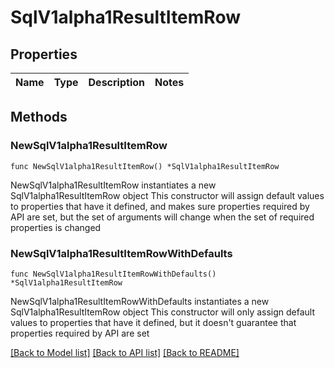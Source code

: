 # SqlV1alpha1ResultItemRow

## Properties

Name | Type | Description | Notes
------------ | ------------- | ------------- | -------------

## Methods

### NewSqlV1alpha1ResultItemRow

`func NewSqlV1alpha1ResultItemRow() *SqlV1alpha1ResultItemRow`

NewSqlV1alpha1ResultItemRow instantiates a new SqlV1alpha1ResultItemRow object
This constructor will assign default values to properties that have it defined,
and makes sure properties required by API are set, but the set of arguments
will change when the set of required properties is changed

### NewSqlV1alpha1ResultItemRowWithDefaults

`func NewSqlV1alpha1ResultItemRowWithDefaults() *SqlV1alpha1ResultItemRow`

NewSqlV1alpha1ResultItemRowWithDefaults instantiates a new SqlV1alpha1ResultItemRow object
This constructor will only assign default values to properties that have it defined,
but it doesn't guarantee that properties required by API are set


[[Back to Model list]](../README.md#documentation-for-models) [[Back to API list]](../README.md#documentation-for-api-endpoints) [[Back to README]](../README.md)


